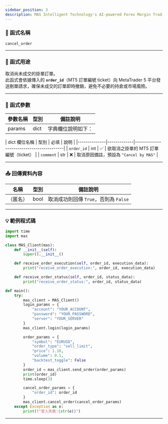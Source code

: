 ```yaml
---
sidebar_position: 3
description: MAS Intelligent Technology's AI-powered Forex Margin Trading Platform with full MetaTrader MT5 broker integration allows investors to generate automated trading strategies simply by entering text. Supports instant backtesting,real-time data synchronization,and seamless multi-broker switching. No coding experience required to easily launch AI automated trading,optimize strategies,and reduce market risk. Designed for both individual traders and financial institutions with standardized MetaTrader MT5-compatible APIs,automated backtesting,and quantitative strategy optimization to help enterprises deploy stable and efficient trading solutions quickly.
---
```


### 🧩 函式名稱

`cancel_order`

---

### 🎯 函式用途

取消尚未成交的掛單訂單。  
此函式會依據傳入的 **`order_id`**（MT5 訂單編號 ticket）向 MetaTrader 5 平台發送刪單請求，確保未成交的訂單即時撤銷，避免不必要的持倉或市場風險。  

---

### 🔧 函式參數

| 參數名稱 | 型別 | 備註說明 |
|----------|------|----------|
| params   | dict | 字典欄位說明如下： |

| dict 欄位名稱 | 型別 | 必填  | 說明                                      |
|--------------|-------------|------------------------------------------|
| `order_id`   | int  | ✅   | 欲取消之掛單的 MT5 訂單編號（ticket） |
| `comment`    | str  | ❌   | 取消原因備註，預設為 `"Cancel by MAS"` |

---

### 📤 回傳資料內容

| 名稱     | 型別 | 備註說明              |
|----------|------|-----------------------|
| （匿名） | bool | 取消成功則回傳 `True`，否則為 `False` |

---

### 💡 範例程式碼

```python
import time
import mas

class MAS_Client(mas):
    def __init__(self):
        super().__init__()

    def receive_order_execution(self, order_id, execution_data):
        print("receive_order_execution:", order_id, execution_data)

    def receive_order_status(self, order_id, status_data):
        print("receive_order_status:", order_id, status_data)

def main():
    try:
        mas_client = MAS_Client()
        login_params = {
            "account": "YOUR_ACCOUNT",
            "password": "YOUR_PASSWORD",
            "server": "YOUR_SERVER"
        }
        mas_client.login(login_params)

        order_params = {
            "symbol": "EURUSD",
            "order_type": "sell_limit",
            "price": 1.18,
            "volume": 0.1,
            "backtest_toggle": False
        }
        order_id = mas_client.send_order(order_params)
        print(order_id)
        time.sleep(3)

        cancel_order_params = {
            "order_id": order_id
        }
        mas_client.cancel_order(cancel_order_params)
    except Exception as e:
        print(f"登入失敗:{str(e)}")
```

---
